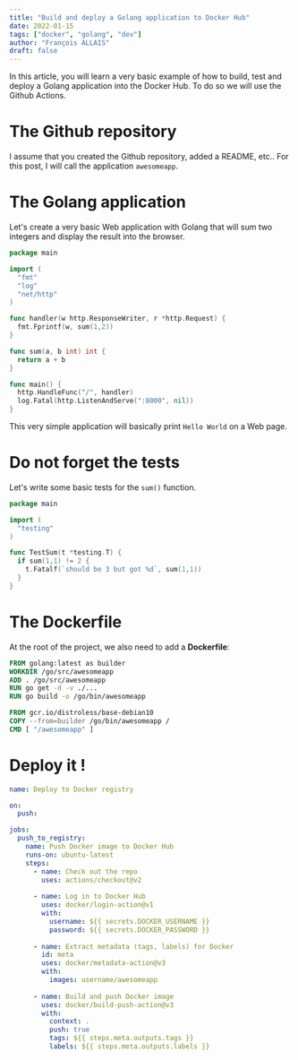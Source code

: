 ```yaml
---
title: "Build and deploy a Golang application to Docker Hub"
date: 2022-01-15
tags: ["docker", "golang", "dev"]
author: "François ALLAIS"
draft: false
---
```


In this article, you will learn a very basic example of how to build, test and deploy a Golang application into the Docker Hub. To do so we will use the Github Actions.
<!--more-->

# The Github repository

I assume that you created the Github repository, added a README, etc.. For this post, I will call the application `awesomeapp`.

# The Golang application

Let's create a very basic Web application with Golang that will sum two integers and display the result into the browser.

```go
package main

import (
  "fmt"
  "log"
  "net/http"
)

func handler(w http.ResponseWriter, r *http.Request) {
  fmt.Fprintf(w, sum(1,2))
}

func sum(a, b int) int {
  return a + b
}

func main() {
  http.HandleFunc("/", handler)
  log.Fatal(http.ListenAndServe(":8000", nil))
}
```

This very simple application will basically print `Hello World` on a Web page.

# Do not forget the tests

Let's write some basic tests for the `sum()` function.

```go
package main

import (
  "testing"
)

func TestSum(t *testing.T) {
  if sum(1,1) != 2 {
    t.Fatalf(`should be 3 but got %d`, sum(1,1))
  }
}
```

# The Dockerfile

At the root of the project, we also need to add a **Dockerfile**:

```Dockerfile
FROM golang:latest as builder
WORKDIR /go/src/awesomeapp
ADD . /go/src/awesomeapp
RUN go get -d -v ./...
RUN go build -o /go/bin/awesomeapp

FROM gcr.io/distroless/base-debian10
COPY --from=builder /go/bin/awesomeapp /
CMD [ "/awesomeapp" ]
```

# Deploy it !

```yaml
name: Deploy to Docker registry

on:
  push:

jobs:
  push_to_registry:
    name: Push Docker image to Docker Hub
    runs-on: ubuntu-latest
    steps:
      - name: Check out the repo
        uses: actions/checkout@v2
      
      - name: Log in to Docker Hub
        uses: docker/login-action@v1
        with:
          username: ${{ secrets.DOCKER_USERNAME }}
          password: ${{ secrets.DOCKER_PASSWORD }}
      
      - name: Extract metadata (tags, labels) for Docker
        id: meta
        uses: docker/metadata-action@v3
        with:
          images: username/awesomeapp
      
      - name: Build and push Docker image
        uses: docker/build-push-action@v3
        with:
          context: .
          push: true
          tags: ${{ steps.meta.outputs.tags }}
          labels: ${{ steps.meta.outputs.labels }}
```